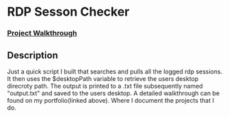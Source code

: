 <h1>RDP Sesson Checker</h1>

### [Project Walkthrough](https://kmac907.tech/index.php/2023/06/28/learning-powershell-rdp-session-checker/)

<h2>Description</h2>

Just a quick script I built that searches and pulls all the logged rdp sessions. It then uses the $desktopPath variable to retrieve the users desktop direcroty path. The output is printed to a .txt file subsequently named "output.txt" and saved to the users desktop. A detailed walkthrough can be found on my portfolio(linked above). Where I document the projects that I do.
